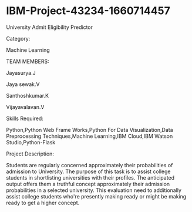 # IBM-Project-43234-1660714457
University Admit Eligibility Predictor

Category:

Machine Learning 

TEAM MEMBERS:

Jayasurya.J

Jaya sewak.V

Santhoshkumar.K

Vijayavalavan.V

Skills Required:

Python,Python Web Frame Works,Python For Data Visualization,Data Preprocessing Techniques,Machine Learning,IBM Cloud,IBM Watson Studio,Python-Flask

Project Description:

Students are regularly concerned approximately their probabilities of admission to University. The purpose of this task is to assist college students in shortlisting 
universities with their profiles. The anticipated output offers them a truthful concept approximately their admission probabilities in a selected university. This evaluation 
need to additionally assist college students who're presently making ready or might be making ready to get a higher concept.
